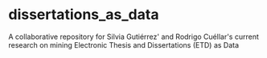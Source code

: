 # dissertations_as_data
A collaborative repository for Silvia Gutiérrez' and Rodrigo Cuéllar's current research on mining Electronic Thesis and Dissertations (ETD) as Data
